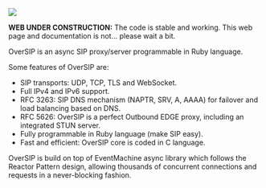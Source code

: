 <a style="color: red" href="http://www.oversip.net"><img src="https://github.com/versatica/OverSIP/wiki/oversip-banner.png"/></a>

**WEB UNDER CONSTRUCTION:** The code is stable and working. This web page and documentation is not... please wait a bit.

OverSIP is an async SIP proxy/server programmable in Ruby language.

Some features of OverSIP are:
* SIP transports: UDP, TCP, TLS and WebSocket.
* Full IPv4 and IPv6 support.
* RFC 3263: SIP DNS mechanism (NAPTR, SRV, A, AAAA) for failover and load balancing based on DNS.
* RFC 5626: OverSIP is a perfect Outbound EDGE proxy, including an integrated STUN server.
* Fully programmable in Ruby language (make SIP easy).
* Fast and efficient: OverSIP core is coded in C language.

OverSIP is build on top of EventMachine async library which follows the Reactor Pattern design, allowing thousands of concurrent connections and requests in a never-blocking fashion.